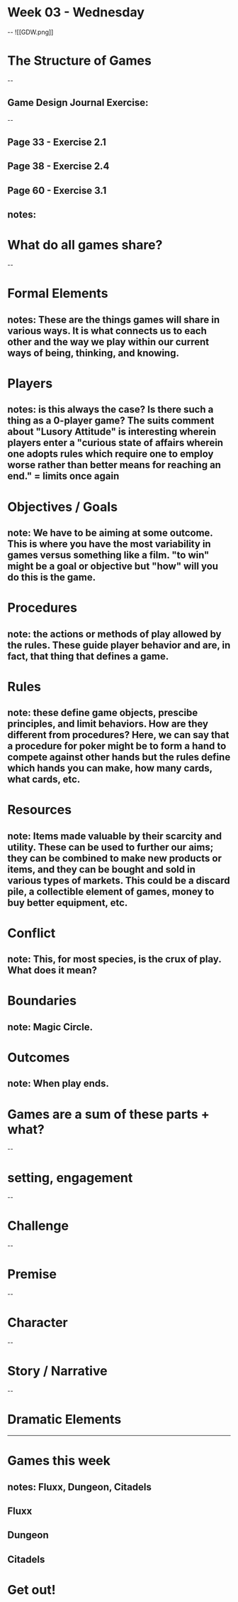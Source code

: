 # Week 03 - Wednesday
--
![[GDW.png]]
# The Structure of Games
--
## Game Design Journal Exercise:
--
## Page 33 - Exercise 2.1
## Page 38 - Exercise 2.4 
## Page 60 - Exercise 3.1
notes: 
---
# What do all games share?
--
# Formal Elements
notes: These are the things games will share in various ways. It is what connects us to each other and the way we play within our current ways of being, thinking, and knowing. 
--
# Players
notes: is this always the case? Is there such a thing as a 0-player game? The suits comment about "Lusory Attitude" is interesting wherein players enter a "curious state of affairs wherein one adopts rules which require one to employ worse rather than better means for reaching an end." = limits once again
--
# Objectives / Goals
note: We have to be aiming at some outcome. This is where you have the most variability in games versus something like a film. "to win" might be a goal or objective but "how" will you do this is the game. 
--
# Procedures
note: the actions or methods of play allowed by the rules. These guide player behavior and are, in fact, that thing that defines a game. 
--
# Rules
note: these define game objects, prescibe principles, and limit behaviors. How are they different from procedures? Here, we can say that a procedure for poker might be to form a hand to compete against other hands but the rules define which hands you can make, how many cards, what cards, etc.
--
# Resources
note: Items made valuable by their scarcity and utility. These can be used to further our aims; they can be combined to make new products or items, and they can be bought and sold in various types of markets. This could be a discard pile, a collectible element of games, money to buy better equipment, etc.
--
# Conflict
note: This, for most species, is the crux of play. What does it mean?
--
# Boundaries
note: Magic Circle.
--
# Outcomes
note: When play ends.
---
# Games are a sum of these parts + what?
--
# setting, engagement
--
# Challenge
--
# Premise
--
# Character
--
# Story / Narrative
--
# Dramatic Elements
---
# Games this week
notes: Fluxx, Dungeon, Citadels
--
Fluxx
--
Dungeon
--
Citadels
---
# Get out! 



